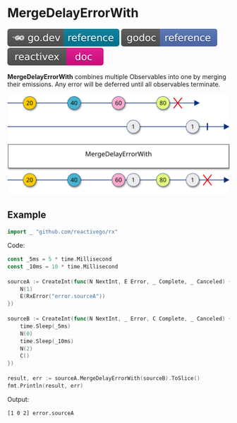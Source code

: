 # MergeDelayErrorWith

[![](../../svg/godev.svg)](https://pkg.go.dev/github.com/reactivego/rx/test/MergeDelayErrorWith?tab=doc)
[![](../../svg/godoc.svg)](http://godoc.org/github.com/reactivego/rx/test/MergeDelayErrorWith)
[![](../../svg/rx.svg)](http://reactivex.io/documentation/operators/merge.html)

**MergeDelayErrorWith** combines multiple Observables into one by merging their emissions.
Any error will be deferred until all observables terminate.

![MergeDelayErrorWith](../../svg/MergeDelayErrorWith.svg)

## Example
```go
import _ "github.com/reactivego/rx"
```
Code:
```go
const _5ms = 5 * time.Millisecond
const _10ms = 10 * time.Millisecond

sourceA := CreateInt(func(N NextInt, E Error, _ Complete, _ Canceled) {
	N(1)
	E(RxError("error.sourceA"))
})

sourceB := CreateInt(func(N NextInt, _ Error, C Complete, _ Canceled) {
	time.Sleep(_5ms)
	N(0)
	time.Sleep(_10ms)
	N(2)
	C()
})

result, err := sourceA.MergeDelayErrorWith(sourceB).ToSlice()
fmt.Println(result, err)
```
Output:
```
[1 0 2] error.sourceA
```
